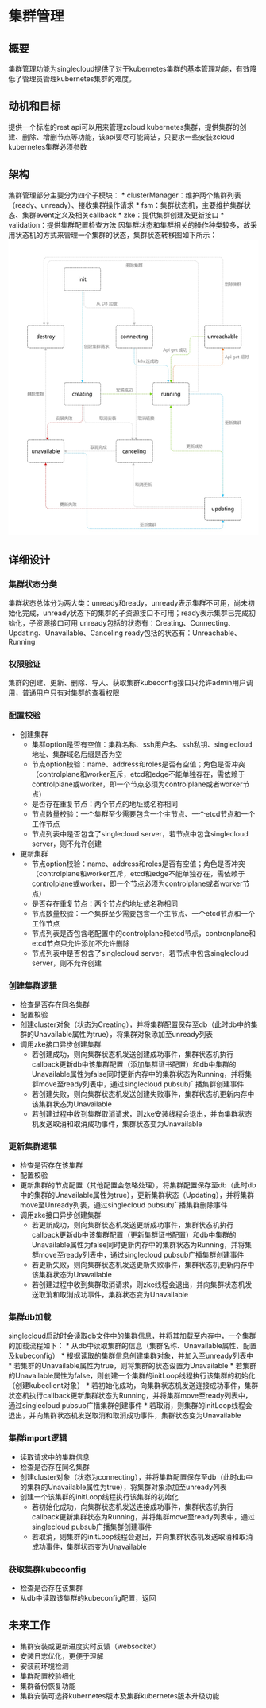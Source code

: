 # 集群管理
## 概要
集群管理功能为singlecloud提供了对于kubernetes集群的基本管理功能，有效降低了管理员管理kubernetes集群的难度。
## 动机和目标
提供一个标准的rest api可以用来管理zcloud kubernetes集群，提供集群的创建、删除、增删节点等功能，该api要尽可能简洁，只要求一些安装zcloud kubernetes集群必须参数
## 架构
集群管理部分主要分为四个子模块：
    * clusterManager：维护两个集群列表（ready、unready）、接收集群操作请求
    * fsm：集群状态机，主要维护集群状态、集群event定义及相关callback
    * zke：提供集群创建及更新接口
    * validation：提供集群配置检查方法
因集群状态和集群相关的操作种类较多，故采用状态机的方式来管理一个集群的状态，集群状态转移图如下所示：
!["集群状态关系图"](fsm.jpg)
## 详细设计
### 集群状态分类
集群状态总体分为两大类：unready和ready，unready表示集群不可用，尚未初始化完成，unready状态下的集群的子资源接口不可用；ready表示集群已完成初始化，子资源接口可用
unready包括的状态有：Creating、Connecting、Updating、Unavailable、Canceling
ready包括的状态有：Unreachable、Running
### 权限验证
集群的创建、更新、删除、导入、获取集群kubeconfig接口只允许admin用户调用，普通用户只有对集群的查看权限
### 配置校验
* 创建集群
    * 集群option是否有空值：集群名称、ssh用户名、ssh私钥、singlecloud地址、集群域名后缀是否为空
    * 节点option校验：name、address和roles是否有空值；角色是否冲突（controlplane和worker互斥，etcd和edge不能单独存在，需依赖于controlplane或worker，即一个节点必须为controlplane或者worker节点）
    * 是否存在重复节点：两个节点的地址或名称相同
    * 节点数量校验：一个集群至少需要包含一个主节点、一个etcd节点和一个工作节点
    * 节点列表中是否包含了singlecloud server，若节点中包含singlecloud server，则不允许创建
* 更新集群
    * 节点option校验：name、address和roles是否有空值；角色是否冲突（controlplane和worker互斥，etcd和edge不能单独存在，需依赖于controlplane或worker，即一个节点必须为controlplane或者worker节点）
    * 是否存在重复节点：两个节点的地址或名称相同
    * 节点数量校验：一个集群至少需要包含一个主节点、一个etcd节点和一个工作节点
    * 节点列表是否包含老配置中的controlplane和etcd节点，contronplane和etcd节点只允许添加不允许删除
    * 节点列表中是否包含了singlecloud server，若节点中包含singlecloud server，则不允许创建
### 创建集群逻辑
* 检查是否存在同名集群
* 配置校验
* 创建cluster对象（状态为Creating），并将集群配置保存至db（此时db中的集群的Unavailable属性为true），将集群对象添加至unready列表
* 调用zke接口异步创建集群
    * 若创建成功，则向集群状态机发送创建成功事件，集群状态机执行callback更新db中该集群配置（添加集群证书配置）和db中集群的Unavailable属性为false同时更新内存中的集群状态为Running，并将集群move至ready列表中，通过singlecloud pubsub广播集群创建事件
    * 若创建失败，则向集群状态机发送创建失败事件，集群状态机更新内存中该集群状态为Unavailable
    * 若创建过程中收到集群取消请求，则zke安装线程会退出，并向集群状态机发送取消和取消成功事件，集群状态变为Unavailable
### 更新集群逻辑
* 检查是否存在该集群
* 配置校验
* 更新集群的节点配置（其他配置会忽略处理），将集群配置保存至db（此时db中的集群的Unavailable属性为true），更新集群状态（Updating），并将集群move至Unready列表，通过singlecloud pubsub广播集群删除事件
* 调用zke接口异步创建集群
    * 若更新成功，则向集群状态机发送更新成功事件，集群状态机执行callback更新db中该集群配置（更新集群证书配置）和db中集群的Unavailable属性为false同时更新内存中的集群状态为Running，并将集群move至ready列表中，通过singlecloud pubsub广播集群创建事件
    * 若更新失败，则向集群状态机发送更新失败事件，集群状态机更新内存中该集群状态为Unavailable
    * 若创建过程中收到集群取消请求，则zke线程会退出，并向集群状态机发送取消和取消成功事件，集群状态变为Unavailable
### 集群db加载
singlecloud启动时会读取db文件中的集群信息，并将其加载至内存中，一个集群的加载流程如下：
    * 从db中读取集群的信息（集群名称、Unavailable属性、配置及kubeconfig）
    * 根据读取的集群信息创建集群对象，并加入至unready列表中
        * 若集群的Unavailable属性为true，则将集群的状态设置为Unavailable
        * 若集群的Unavailable属性为false，则创建一个集群的initLoop线程执行该集群的初始化（创建kubeclient对象）
            * 若初始化成功，向集群状态机发送连接成功事件，集群状态机执行callback更新集群状态为Running，并将集群move至ready列表中，通过singlecloud pubsub广播集群创建事件
            * 若取消，则集群的initLoop线程会退出，并向集群状态机发送取消和取消成功事件，集群状态变为Unavailable
### 集群import逻辑
* 读取请求中的集群信息
* 检查是否存在同名集群
* 创建cluster对象（状态为connecting），并将集群配置保存至db（此时db中的集群的Unavailable属性为true），将集群对象添加至unready列表
* 创建一个该集群的initLoop线程执行该集群的初始化
    * 若初始化成功，向集群状态机发送连接成功事件，集群状态机执行callback更新集群状态为Running，并将集群move至ready列表中，通过singlecloud pubsub广播集群创建事件
    * 若取消，则集群的initLoop线程会退出，并向集群状态机发送取消和取消成功事件，集群状态变为Unavailable
### 获取集群kubeconfig
* 检查是否存在该集群
* 从db中读取该集群的kubeconfig配置，返回
## 未来工作
* 集群安装或更新进度实时反馈（websocket）
* 安装日志优化，更便于理解
* 安装前环境检测
* 集群配置校验细化
* 集群备份恢复功能
* 集群安装可选择kubernetes版本及集群kubernetes版本升级功能
